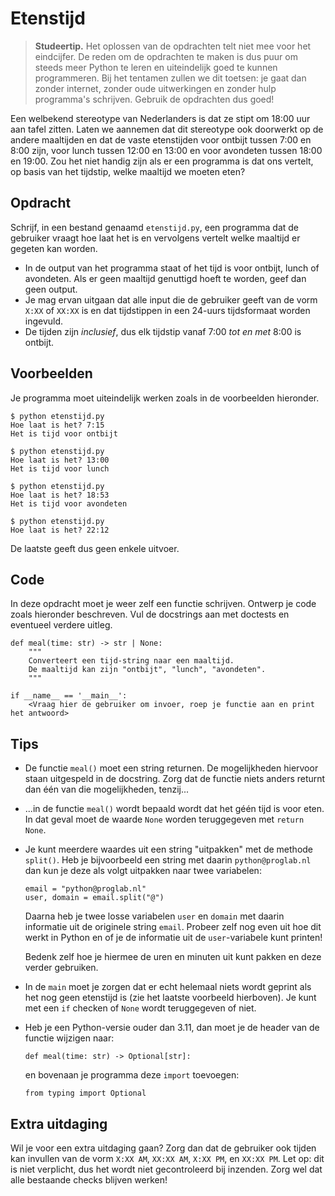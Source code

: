 # Etenstijd

> **Studeertip.** Het oplossen van de opdrachten telt niet mee voor het eindcijfer. De reden om de opdrachten te maken is dus puur om steeds meer Python te leren en uiteindelijk goed te kunnen programmeren. Bij het tentamen zullen we dit toetsen: je gaat dan zonder internet, zonder oude uitwerkingen en zonder hulp programma's schrijven. Gebruik de opdrachten dus goed!

Een welbekend stereotype van Nederlanders is dat ze stipt om 18:00 uur aan tafel zitten. Laten we aannemen dat dit stereotype ook doorwerkt op de andere maaltijden en dat de vaste etenstijden voor ontbijt tussen 7:00 en 8:00 zijn, voor lunch tussen 12:00 en 13:00 en voor avondeten tussen 18:00 en 19:00.
Zou het niet handig zijn als er een programma is dat ons vertelt, op basis van het tijdstip, welke maaltijd we moeten eten?

## Opdracht

Schrijf, in een bestand genaamd `etenstijd.py`, een programma dat de gebruiker vraagt hoe laat het is en vervolgens vertelt welke maaltijd er gegeten kan worden.

* In de output van het programma staat of het tijd is voor ontbijt, lunch of avondeten. Als er geen maaltijd genuttigd hoeft te worden, geef dan geen output.
* Je mag ervan uitgaan dat alle input die de gebruiker geeft van de vorm `X:XX` of `XX:XX` is en dat tijdstippen in een 24-uurs tijdsformaat worden ingevuld.
* De tijden zijn *inclusief*, dus elk tijdstip vanaf 7:00 *tot en met* 8:00 is ontbijt.

## Voorbeelden

Je programma moet uiteindelijk werken zoals in de voorbeelden hieronder.

    $ python etenstijd.py
    Hoe laat is het? 7:15
    Het is tijd voor ontbijt

    $ python etenstijd.py
    Hoe laat is het? 13:00
    Het is tijd voor lunch

    $ python etenstijd.py
    Hoe laat is het? 18:53
    Het is tijd voor avondeten

    $ python etenstijd.py
    Hoe laat is het? 22:12

De laatste geeft dus geen enkele uitvoer.

## Code

In deze opdracht moet je weer zelf een functie schrijven. Ontwerp je code zoals hieronder beschreven. Vul de docstrings aan met doctests en eventueel verdere uitleg.

    def meal(time: str) -> str | None:
        """
        Converteert een tijd-string naar een maaltijd.
        De maaltijd kan zijn "ontbijt", "lunch", "avondeten".
        """

    if __name__ == '__main__':
        <Vraag hier de gebruiker om invoer, roep je functie aan en print het antwoord>

## Tips

*   De functie `meal()` moet een string returnen. De mogelijkheden hiervoor staan uitgespeld in de docstring. Zorg dat de functie niets anders returnt dan één van die mogelijkheden, tenzij...

*   ...in de functie `meal()` wordt bepaald wordt dat het géén tijd is voor eten. In dat geval moet de waarde `None` worden teruggegeven met `return None`.

*   Je kunt meerdere waardes uit een string "uitpakken" met de methode `split()`. Heb je bijvoorbeeld een string met daarin `python@proglab.nl` dan kun je deze als volgt uitpakken naar twee variabelen:

        email = "python@proglab.nl"
        user, domain = email.split("@")

    Daarna heb je twee losse variabelen `user` en `domain` met daarin informatie uit de originele string `email`. Probeer zelf nog even uit hoe dit werkt in Python en of je de informatie uit de `user`-variabele kunt printen!

    Bedenk zelf hoe je hiermee de uren en minuten uit kunt pakken en deze verder gebruiken.

*   In de `main` moet je zorgen dat er echt helemaal niets wordt geprint als het nog geen etenstijd is (zie het laatste voorbeeld hierboven). Je kunt met een `if` checken of `None` wordt teruggegeven of niet.

*   Heb je een Python-versie ouder dan 3.11, dan moet je de header van de functie wijzigen naar:

        def meal(time: str) -> Optional[str]:

    en bovenaan je programma deze `import` toevoegen:

        from typing import Optional

## Extra uitdaging

Wil je voor een extra uitdaging gaan? Zorg dan dat de gebruiker ook tijden kan invullen van de vorm `X:XX AM`, `XX:XX AM`, `X:XX PM`, en `XX:XX PM`. Let op: dit is niet verplicht, dus het wordt niet gecontroleerd bij inzenden. Zorg wel dat alle bestaande checks blijven werken!
